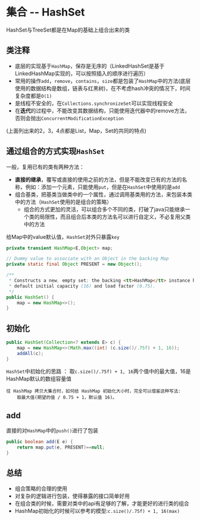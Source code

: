 # 集合 -- HashSet
HashSet与TreeSet都是在Map的基础上组合出来的类

## 类注释
- 底层的实现基于`HashMap`，保存是无序的（LinkedHashSet是基于LinkedHashMap实现的，可以按照插入的顺序进行遍历）
- 常用的操作`add`，`remove`，`contains`，`size`都是包装了`HashMap`中的方法(底层使用的数据结构是数组，链表与红黑树)，在不考虑hash冲突的情况下，时间复杂度都是`O(1)`
- 是线程不安全的，在`Collections.synchronizeSet`可以实现线程安全
- 在**迭代**的过程中，不能改变其数据结构，只能使用迭代器中的remove方法，否则会抛出`ConcurrentModificationException`

(上面列出来的2，3，4点都是List，Map，Set的共同的特点)

## 通过组合的方式实现`HashSet`

一般，复用已有的类有两种方法：
- **直接的继承**，覆写或直接的使用之前的方法，但是不能改变已有的方法的名称，例如：添加一个元素，只能使用`put`，但是在`HashSet`中使用的是`add`
- 组合基类，把基类当做类中的一个属性，通过调用基类用的方法，来包装本类中的方法（`HashSet`使用的是组合的策略）
    - 组合的方式更加的灵活，可以组合多个不同的类，打破了java只能继承一个类的局限性，而且组合后本类的方法名可以进行自定义，不必复用父类中的方法


给Map中的value默认值，`HashSet`对外只暴露`key`
```java
private transient HashMap<E,Object> map;

// Dummy value to associate with an Object in the backing Map
private static final Object PRESENT = new Object();

/**
 * Constructs a new, empty set; the backing <tt>HashMap</tt> instance has
 * default initial capacity (16) and load factor (0.75).
 */
public HashSet() {
    map = new HashMap<>();
}	
```

## 初始化

```java
public HashSet(Collection<? extends E> c) {
    map = new HashMap<>(Math.max((int) (c.size()/.75f) + 1, 16));
    addAll(c);
}

```

`HashSet`中初始化的思路 ： 取`c.size()/.75f) + 1, 16`两个值中的最大值，16是HashMap默认的数组容量值

    往 HashMap 拷贝大集合时，如何给 HashMap 初始化大小时，完全可以借鉴这种写法:
        取最大值(期望的值 / 0.75 + 1，默认值 16)。
        

## add
直接的对`HashMap`中的`push()`进行了包装
```java
public boolean add(E e) {
    return map.put(e, PRESENT)==null;
}
```    

## 总结
- 组合策略的合理的使用
- 对复杂的逻辑进行包装，使得暴露的接口简单好用
- 在组合类的时候，需要对类中的api有足够的了解，才能更好的进行类的组合
- HashMap初始化的时候可以参考的模型:`c.size()/.75f) + 1, 16(max)`


